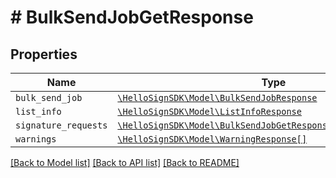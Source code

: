 # # BulkSendJobGetResponse



## Properties

Name | Type | Description | Notes
------------ | ------------- | ------------- | -------------
| `bulk_send_job` | [```\HelloSignSDK\Model\BulkSendJobResponse```](BulkSendJobResponse.md) |    |  |
| `list_info` | [```\HelloSignSDK\Model\ListInfoResponse```](ListInfoResponse.md) |    |  |
| `signature_requests` | [```\HelloSignSDK\Model\BulkSendJobGetResponseSignatureRequests[]```](BulkSendJobGetResponseSignatureRequests.md) |    |  |
| `warnings` | [```\HelloSignSDK\Model\WarningResponse[]```](WarningResponse.md) |    |  |

[[Back to Model list]](../../README.md#models) [[Back to API list]](../../README.md#endpoints) [[Back to README]](../../README.md)
